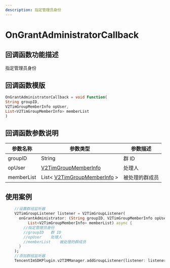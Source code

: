 ```yaml
---
description: 指定管理员身份
---
```


# OnGrantAdministratorCallback

## 回调函数功能描述

指定管理员身份

## 回调函数模版

```dart
OnGrantAdministratorCallback = void Function(
String groupID,
V2TimGroupMemberInfo opUser,
List<V2TimGroupMemberInfo> memberList
)
```

## 回调函数参数说明

| 参数名称       | 参数类型                                             | 参数描述    |
| ---------- | ------------------------------------------------ | ------- |
| groupID    | String                                           | 群 ID    |
| opUser     | [V2TimGroupMemberInfo](broken-reference)         | 处理人     |
| memberList | List< [V2TimGroupMemberInfo](broken-reference) > | 被处理的群成员 |

## 使用案例

```dart
    //设置群组监听器
    V2TimGroupListener listener = V2TimGroupListener(
      onGrantAdministrator: (String groupID, V2TimGroupMemberInfo opUser,
          List<V2TimGroupMemberInfo> memberList) async {
        //指定管理员身份
        //groupID	群 ID
        //opUser	处理人
        //memberList	被处理的群成员
      }
    );
    //添加群组监听器
    TencentImSDKPlugin.v2TIMManager.addGroupListener(listener: listener);
```

